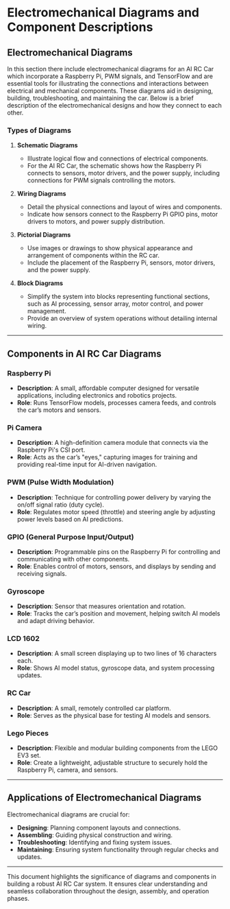# **Electromechanical Diagrams and Component Descriptions**

## **Electromechanical Diagrams**

In this section there include electromechanical diagrams for an AI RC Car which incorporate a Raspberry Pi, PWM signals, and TensorFlow and are essential tools for illustrating the connections and interactions between electrical and mechanical components. These diagrams aid in designing, building, troubleshooting, and maintaining the car. Below is a brief description of the electromechanical designs and how they connect to each other. 

### **Types of Diagrams**

1. **Schematic Diagrams**  
   - Illustrate logical flow and connections of electrical components.  
   - For the AI RC Car, the schematic shows how the Raspberry Pi connects to sensors, motor drivers, and the power supply, including connections for PWM signals controlling the motors.  

2. **Wiring Diagrams**  
   - Detail the physical connections and layout of wires and components.  
   - Indicate how sensors connect to the Raspberry Pi GPIO pins, motor drivers to motors, and power supply distribution.

3. **Pictorial Diagrams**  
   - Use images or drawings to show physical appearance and arrangement of components within the RC car.  
   - Include the placement of the Raspberry Pi, sensors, motor drivers, and the power supply.

4. **Block Diagrams**  
   - Simplify the system into blocks representing functional sections, such as AI processing, sensor array, motor control, and power management.  
   - Provide an overview of system operations without detailing internal wiring.

---

## **Components in AI RC Car Diagrams**

### **Raspberry Pi**
- **Description**: A small, affordable computer designed for versatile applications, including electronics and robotics projects.  
- **Role**: Runs TensorFlow models, processes camera feeds, and controls the car’s motors and sensors.  

### **Pi Camera**
- **Description**: A high-definition camera module that connects via the Raspberry Pi's CSI port.  
- **Role**: Acts as the car’s "eyes," capturing images for training and providing real-time input for AI-driven navigation.  

### **PWM (Pulse Width Modulation)**
- **Description**: Technique for controlling power delivery by varying the on/off signal ratio (duty cycle).  
- **Role**: Regulates motor speed (throttle) and steering angle by adjusting power levels based on AI predictions.

### **GPIO (General Purpose Input/Output)**
- **Description**: Programmable pins on the Raspberry Pi for controlling and communicating with other components.  
- **Role**: Enables control of motors, sensors, and displays by sending and receiving signals.

### **Gyroscope**
- **Description**: Sensor that measures orientation and rotation.  
- **Role**: Tracks the car’s position and movement, helping switch AI models and adapt driving behavior.

### **LCD 1602**
- **Description**: A small screen displaying up to two lines of 16 characters each.  
- **Role**: Shows AI model status, gyroscope data, and system processing updates.

### **RC Car**
- **Description**: A small, remotely controlled car platform.  
- **Role**: Serves as the physical base for testing AI models and sensors.

### **Lego Pieces**
- **Description**: Flexible and modular building components from the LEGO EV3 set.  
- **Role**: Create a lightweight, adjustable structure to securely hold the Raspberry Pi, camera, and sensors.

---

## **Applications of Electromechanical Diagrams**

Electromechanical diagrams are crucial for:  
- **Designing**: Planning component layouts and connections.  
- **Assembling**: Guiding physical construction and wiring.  
- **Troubleshooting**: Identifying and fixing system issues.  
- **Maintaining**: Ensuring system functionality through regular checks and updates.  

---

This document highlights the significance of diagrams and components in building a robust AI RC Car system. It ensures clear understanding and seamless collaboration throughout the design, assembly, and operation phases.
